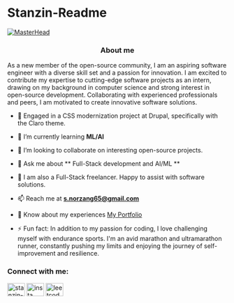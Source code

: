 # Stanzin-Readme

[![MasterHead](https://developers.giphy.com/branch/master/static/api-512d36c09662682717108a38bbb5c57d.gif)](https://rishavchanda.io)

<h3 align="center" > About me  </h3>

As a new member of the open-source community, I am an aspiring software engineer with a diverse skill set and a passion for innovation. I am excited to contribute my expertise to cutting-edge software projects as an intern, drawing on my background in computer science and strong interest in open-source development. Collaborating with experienced professionals and peers, I am motivated to create innovative software solutions. </h3>

- 🔭 Engaged in a CSS modernization project at Drupal, specifically with the Claro theme.
  
- 🌱 I’m currently learning **ML/AI**

- 👯 I’m looking to collaborate on interesting open-source projects.

- 💬 Ask me about ** Full-Stack development and AI/ML **

- 🤝 I am also a Full-Stack freelancer. Happy to assist with software solutions.

- 📫 Reach me at **s.norzang65@gmail.com**

- 📄 Know about my experiences [My Portfolio](https://stanzin7.github.io/myPortfolio/)

- ⚡ Fun fact: In addition to my passion for coding, I love challenging myself with endurance sports. I'm an avid marathon and ultramarathon runner, constantly pushing my limits and enjoying the journey of self-improvement and resilience.


<h3 align="left">Connect with me:</h3>
<p align="left">
<a href="https://linkedin.com/in/stanzin-norzang" target="blank"><img align="center" src="https://raw.githubusercontent.com/rahuldkjain/github-profile-readme-generator/master/src/images/icons/Social/linked-in-alt.svg" alt="stanzin-norzang" height="30" width="40" /></a>
<a href="https://www.instagram.com/snorzang/" target="blank"><img align="center" src="https://raw.githubusercontent.com/rahuldkjain/github-profile-readme-generator/master/src/images/icons/Social/instagram.svg" alt="insta" height="30" width="40" /></a>
<a href="https://leetcode.com/Stanfordy7/" target="blank"><img align="center" src="https://cdn.jsdelivr.net/npm/simple-icons@3.1.0/icons/leetcode.svg" alt="leetcode" height="30" width="40" /></a>
</p>
